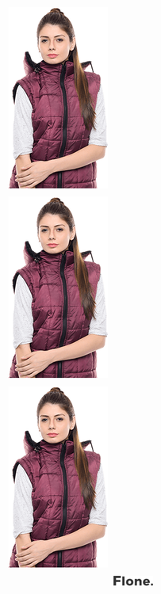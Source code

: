 <img src="images/banner-12.png" alt="Learn Javascript" title="Learn Javascript"> <br>

![Learn Javascript](images/banner-12.png "Learn Javascript") <br>

[![Learn Javascript](images/banner-12.png )](http://facbook.com "Our Logo From link") <br>

<p align="center">
    <img src="images/logo.png" width="80">
</p>